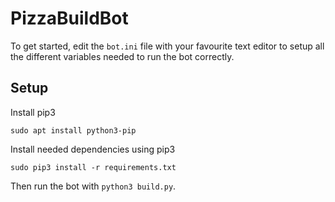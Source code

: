# PizzaBuildBot

To get started, edit the `bot.ini` file with your favourite text editor to setup all the different variables needed to run the bot correctly.

## Setup

Install pip3

```
sudo apt install python3-pip
```

Install needed dependencies using pip3

```
sudo pip3 install -r requirements.txt
```

Then run the bot with `python3 build.py`.
